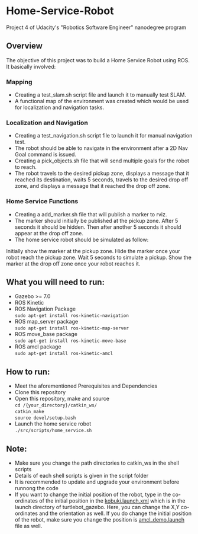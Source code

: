 # Home-Service-Robot

Project 4 of Udacity's "Robotics Software Engineer" nanodegree program 


## Overview 

The objective of this project was to build a Home Service Robot using ROS. It basically involved:
 
### Mapping 
* Creating a test_slam.sh script file and launch it to manually test SLAM.
* A functional map of the environment was created which would be used for localization and navigation tasks.

### Localization and Navigation
* Creating a test_navigation.sh script file to launch it for manual navigation test.
* The robot should be able to navigate in the environment after a 2D Nav Goal command is issued.
* Creating a pick_objects.sh file that will send multiple goals for the robot to reach.
* The robot travels to the desired pickup zone, displays a message that it reached its destination, waits 5 seconds, travels to the desired drop off zone, and displays a message that it reached the drop off zone.

### Home Service Functions 

* Creating a add_marker.sh file that will publish a marker to rviz.
* The marker should initially be published at the pickup zone. After 5 seconds it should be hidden. Then after another 5 seconds it should appear at the drop off zone. 
* The home service robot should be simulated as follow:

Initially show the marker at the pickup zone.
Hide the marker once your robot reach the pickup zone.
Wait 5 seconds to simulate a pickup.
Show the marker at the drop off zone once your robot reaches it.

## What you will need to run:

* Gazebo >= 7.0
* ROS Kinetic 
* ROS Navigation Package \
`sudo apt-get install ros-kinetic-navigation`
* ROS map_server package \
`sudo apt-get install ros-kinetic-map-server`
* ROS move_base package \
`sudo apt-get install ros-kinetic-move-base`
* ROS amcl package \
`sudo apt-get install ros-kinetic-amcl`

## How to run:
* Meet the aforementioned Prerequisites and Dependencies 
* Clone this repository 
* Open this repository, make and source \
`cd /{your_directory}/catkin_ws/` \
`catkin_make` \
`source devel/setup.bash`
* Launch the home service robot \
`./src/scripts/home_service.sh`

## Note:
* Make sure you change the path directories to catkin_ws in the shell scripts 
* Details of each shell scripts is given in the script folder 
* It is recommended to update and upgrade your environment before runnong the code 
* If you want to change the initial position of the robot, type in the co-ordinates of the initial position in the [kobuki.launch.xml](https://github.com/anushavaidya/Home-Service-Robot/blob/master/catkin_ws/src/turtlebot_simulator/turtlebot_gazebo/launch/includes/kobuki.launch.xml) which is in the launch directory of turtlebot_gazebo. Here, you can change the X,Y co-ordinates and the orientation as well. If you do change the initial position of the robot, make sure you change the position is [amcl_demo.launch](https://github.com/anushavaidya/Home-Service-Robot/blob/master/catkin_ws/src/turtlebot_simulator/turtlebot_gazebo/launch/amcl_demo.launch) file as well.





